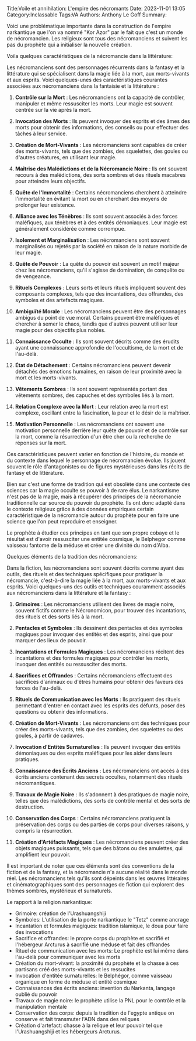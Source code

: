 Title:Voile et annihilation: L'empire des nécromants
Date: 2023-11-01 13:05
Category:Inclassable
Tags:VA
Authors: Anthony Le Goff
Summary:

Voici une problématique importante dans la construction de l'empire narkantique que l'on va nommé "Kor Azor" par le fait que c'est un monde de nécromancien. Les religieux sont tous des nécromanciens et suivent les pas du prophète qui a initialiser la nouvelle création.

Voila quelques caractéristiques de la nécromancie dans la littérature:

Les nécromanciens sont des personnages récurrents dans la fantasy et la littérature qui se spécialisent dans la magie liée à la mort, aux morts-vivants et aux esprits. Voici quelques-unes des caractéristiques courantes associées aux nécromanciens dans la fantaisie et la littérature :

1. **Contrôle sur la Mort** : Les nécromanciens ont la capacité de contrôler, manipuler et même ressusciter les morts. Leur magie est souvent centrée sur la vie après la mort.

2. **Invocation des Morts** : Ils peuvent invoquer des esprits et des âmes des morts pour obtenir des informations, des conseils ou pour effectuer des tâches à leur service.

3. **Création de Mort-Vivants** : Les nécromanciens sont capables de créer des morts-vivants, tels que des zombies, des squelettes, des goules ou d'autres créatures, en utilisant leur magie.

4. **Maîtrise des Malédictions et de la Nécromancie Noire** : Ils ont souvent recours à des malédictions, des sorts sombres et des rituels macabres pour atteindre leurs objectifs.

5. **Quête de l'Immortalité** : Certains nécromanciens cherchent à atteindre l'immortalité en évitant la mort ou en cherchant des moyens de prolonger leur existence.

6. **Alliance avec les Ténèbres** : Ils sont souvent associés à des forces maléfiques, aux ténèbres et à des entités démoniaques. Leur magie est généralement considérée comme corrompue.

7. **Isolement et Marginalisation** : Les nécromanciens sont souvent marginalisés ou rejetés par la société en raison de la nature morbide de leur magie.

8. **Quête de Pouvoir** : La quête du pouvoir est souvent un motif majeur chez les nécromanciens, qu'il s'agisse de domination, de conquête ou de vengeance.

9. **Rituels Complexes** : Leurs sorts et leurs rituels impliquent souvent des composants complexes, tels que des incantations, des offrandes, des symboles et des artefacts magiques.

10. **Ambiguïté Morale** : Les nécromanciens peuvent être des personnages ambigus du point de vue moral. Certains peuvent être maléfiques et chercher à semer le chaos, tandis que d'autres peuvent utiliser leur magie pour des objectifs plus nobles.

11. **Connaissance Occulte** : Ils sont souvent décrits comme des érudits ayant une connaissance approfondie de l'occultisme, de la mort et de l'au-delà.

12. **État de Détachement** : Certains nécromanciens peuvent devenir détachés des émotions humaines, en raison de leur proximité avec la mort et les morts-vivants.

13. **Vêtements Sombres** : Ils sont souvent représentés portant des vêtements sombres, des capuches et des symboles liés à la mort.

14. **Relation Complexe avec la Mort** : Leur relation avec la mort est complexe, oscillant entre la fascination, la peur et le désir de la maîtriser.

15. **Motivation Personnelle** : Les nécromanciens ont souvent une motivation personnelle derrière leur quête de pouvoir et de contrôle sur la mort, comme la résurrection d'un être cher ou la recherche de réponses sur la mort.

Ces caractéristiques peuvent varier en fonction de l'histoire, du monde et du contexte dans lequel le personnage de nécromancien évolue. Ils jouent souvent le rôle d'antagonistes ou de figures mystérieuses dans les récits de fantasy et de littérature.

Bien sur c'est une forme de tradition qui est obsolète dans une contexte des sciences car la magie occulte se pouvoir à de rare élus. Le narkantisme n'est pas de la magie, mais à récupérer des principes de la nécromancie traditionnelle car source du pouvoir du prophète. Ils ont donc adapté dans le contexte religieux grâce à des données empiriques certain caractéristique de la nécromancie autour du prophète pour en faire une science que l'on peut reproduire et enseigner.

Le prophète à étudier ces principes en tant que son propre cobaye et le résultat est d'avoir ressusciter une entitée cosmique, le Belphegor comme vaisseau fantome de la méduse et créer une divinité du nom d'Alba. 

Quelques éléments de la tradition des nécromanciens:

Dans la fiction, les nécromanciens sont souvent décrits comme ayant des outils, des rituels et des techniques spécifiques pour pratiquer la nécromancie, c'est-à-dire la magie liée à la mort, aux morts-vivants et aux esprits. Voici quelques-uns des outils et techniques couramment associés aux nécromanciens dans la littérature et la fantasy :

1. **Grimoires** : Les nécromanciens utilisent des livres de magie noire, souvent fictifs comme le Nécronomicon, pour trouver des incantations, des rituels et des sorts liés à la mort.

2. **Pentacles et Symboles** : Ils dessinent des pentacles et des symboles magiques pour invoquer des entités et des esprits, ainsi que pour marquer des lieux de pouvoir.

3. **Incantations et Formules Magiques** : Les nécromanciens récitent des incantations et des formules magiques pour contrôler les morts, invoquer des entités ou ressusciter des morts.

4. **Sacrifices et Offrandes** : Certains nécromanciens effectuent des sacrifices d'animaux ou d'êtres humains pour obtenir des faveurs des forces de l'au-delà.

5. **Rituels de Communication avec les Morts** : Ils pratiquent des rituels permettant d'entrer en contact avec les esprits des défunts, poser des questions ou obtenir des informations.

6. **Création de Mort-Vivants** : Les nécromanciens ont des techniques pour créer des morts-vivants, tels que des zombies, des squelettes ou des goules, à partir de cadavres.

7. **Invocation d'Entités Surnaturelles** : Ils peuvent invoquer des entités démoniaques ou des esprits maléfiques pour les aider dans leurs pratiques.

8. **Connaissance des Écrits Anciens** : Les nécromanciens ont accès à des écrits anciens contenant des secrets occultes, notamment des rituels nécromantiques.

9. **Travaux de Magie Noire** : Ils s'adonnent à des pratiques de magie noire, telles que des malédictions, des sorts de contrôle mental et des sorts de destruction.

10. **Conservation des Corps** : Certains nécromanciens pratiquent la préservation des corps ou des parties de corps pour diverses raisons, y compris la résurrection.

11. **Création d'Artéfacts Magiques** : Les nécromanciens peuvent créer des objets magiques puissants, tels que des bâtons ou des amulettes, qui amplifient leur pouvoir.

Il est important de noter que ces éléments sont des conventions de la fiction et de la fantasy, et la nécromancie n'a aucune réalité dans le monde réel. Les nécromanciens tels qu'ils sont dépeints dans les œuvres littéraires et cinématographiques sont des personnages de fiction qui explorent des thèmes sombres, mystérieux et surnaturels.

Le rapport à la religion narkantique:

* Grimoire: création de l'Urashuangshiji
* Symboles: L'utilisation de la porte narkantique le "Tetz" comme ancrage
* Incantation et formules magiques: tradition islamique, le doua pour faire des invocations
* Sacrifice et offrandes: le propre corps du prophète et sacrifié et l'hébergeur Arcturus à sacrifié une méduse et fait des offrandes
* Rituel de communication avec les morts: Le prophète est lui même dans l'au-delà pour communiquer avec les morts
* Création du mort-vivant: la proximité du prophète et la chasse à ces partisans créé des morts-vivants et les ressucites
* Invocation d'entitée surnaturelles: le Belphégor, comme vaisseau organique en forme de méduse et entité cosmique
* Connaissances des écrits anciens: invention du Narkanta, langage oublié du pouvoir
* Travaux de magie noire: le prophète utilise la PNL pour le contrôle et la manipulation mentale
* Conservation des corps: depuis la tradition de l'egypte antique on conserve et fait transmuter l'ADN dans des reliques
* Création d'artefact: chasse à la relique et leur pouvoir tel que l'Urashuangshiji et les hébergeurs Arcturus.
